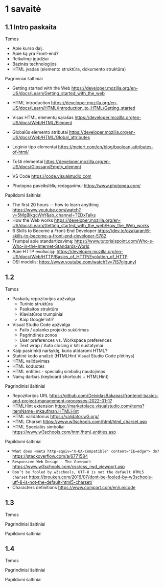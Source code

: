 # 1 savaitė

## 1.1 Intro paskaita

Temos

-   Apie kurso dalį.
-   Apie ką yra Front-end?
-   Reikalingi įgūdžiai
-   Bazinės technologijos
-   HTML įvadas (elemento struktūra, dokumento struktūra)

Pagrininiai šaltiniai

-   Getting started with the Web <https://developer.mozilla.org/en-US/docs/Learn/Getting_started_with_the_web>
-   HTML introduction <https://developer.mozilla.org/en-US/docs/Learn/HTML/Introduction_to_HTML/Getting_started>

-   Visas HTML elementų sąrašas <https://developer.mozilla.org/en-US/docs/Web/HTML/Element>
-   Globalūs elemento atributai <https://developer.mozilla.org/en-US/docs/Web/HTML/Global_attributes>
-   Loginio tipo elementai <https://meiert.com/en/blog/boolean-attributes-of-html/>
-   Tušti elementai <https://developer.mozilla.org/en-US/docs/Glossary/Empty_element>

-   VS Code <https://code.visualstudio.com>
-   Photopea paveikslėlių redagavimui <https://www.photopea.com/>

Papildomi šaltiniai

-   The first 20 hours -- how to learn anything <https://www.youtube.com/watch?v=5MgBikgcWnY&ab_channel=TEDxTalks>
-   How the Web works <https://developer.mozilla.org/en-US/docs/Learn/Getting_started_with_the_web/How_the_Web_works>
-   6 Skills to Become a Front-End Developer <https://dev.to/ozakaran/6-skills-to-become-a-front-end-developer-5782>
-   Trumpai apie standartizavimą: <https://www.tutorialspoint.com/Who-s-Who-in-the-Internet-Standards-World>
-   Apie HTTP evoliuciją: <https://developer.mozilla.org/en-US/docs/Web/HTTP/Basics_of_HTTP/Evolution_of_HTTP>
-   OSI modelis: <https://www.youtube.com/watch?v=7IS7gigunyI>

## 1.2

Temos

-   Paskaitų repozitorijos apžvalga
    -   Turinio struktūra
    -   Paskaitos struktūra
    -   Klaviatūros trumpiniai
    -   Kaip Google'inti?
-   Visual Studio Code apžvalga
    -   Failo / aplanko projekto sukūrimas
    -   Pagrindinės zonos
    -   User preferences vs. Workspace preferences
    -   Text wrap / Auto closing ir kiti nustatymai
-   Kaip pasirinkti naršyklę, kuria atidaromi HTML?
-   Statinė kodo analizė (HTMLHint Visual Studio Code plėtinys)
-   HTML validavimas
-   HTML koduotės
-   HTML entities - specialių simbolių naudojimas
-   Namų darbas (keyboard shortcuts + HTMLHint)

Pagrindiniai šaltiniai

-   Repozitorijos URL <https://github.com/DeividasBakanas/frontend-basics-and-project-management-processes-2022-01-17>
-   HTMLHint extension <https://marketplace.visualstudio.com/items?itemName=mkaufman.HTMLHint>
-   HTML validatorius <https://validator.w3.org/>
-   HTML Charset <https://www.w3schools.com/html/html_charset.asp>
-   HTML Specialūs simboliai <https://www.w3schools.com/html/html_entities.asp>

Papildomi šaltiniai

-   `What does <meta http-equiv="X-UA-Compatible" content="IE=edge"> do?` <https://stackoverflow.com/a/6771584>
-   `Responsive Web Design - The Viewport` <https://www.w3schools.com/css/css_rwd_viewport.asp>
-   `Don’t be fooled by w3schools, UTF-8 is not the default HTML5 charset` <https://brouken.com/2016/07/dont-be-fooled-by-w3schools-utf-8-is-not-the-default-html5-charset/>
-   Characters definitions <https://www.compart.com/en/unicode>

## 1.3

Temos

Pagrindiniai šaltiniai

Papildomi šaltiniai

## 1.4

Temos

Pagrindiniai šaltiniai

Papildomi šaltiniai
